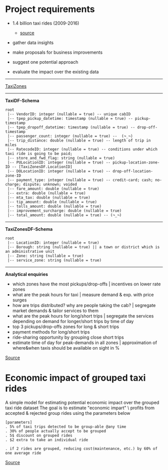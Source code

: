 # Project requirements

- 1.4 billion taxi rides (2009-2016)
    - [source](https://academictorrents.com/details/4f465810b86c6b793d1c7556fe3936441081992e)

- gather data insights
- make proposals for business improvements
- suggest one potential approach
- evaluate the impact over the existing data

****

[TaxiZones](src/main/resources/data/taxi_zones.csv)

****

**TaxiDF-Schema**

```text
root
 |-- VendorID: integer (nullable = true) -- unique cabID
 |-- tpep_pickup_datetime: timestamp (nullable = true) -- pickup-timestamp
 |-- tpep_dropoff_datetime: timestamp (nullable = true) -- drop-off-timestamp
 |-- passenger_count: integer (nullable = true) --  (¬_¬)
 |-- trip_distance: double (nullable = true) -- length of trip in miles
 |-- RatecodeID: integer (nullable = true) -- conditions under which taxi ride is going to be paid; 
 |-- store_and_fwd_flag: string (nullable = true)
 |-- PULocationID: integer (nullable = true) -- pickup-location-zone-ID -- [TaxiZonesDF.LocationID]
 |-- DOLocationID: integer (nullable = true) -- drop-off-location-zone-ID
 |-- payment_type: integer (nullable = true) -- credit-card; cash; no-charge; dispute; unknown; voided
 |-- fare_amount: double (nullable = true)
 |-- extra: double (nullable = true)
 |-- mta_tax: double (nullable = true)
 |-- tip_amount: double (nullable = true)
 |-- tolls_amount: double (nullable = true)
 |-- improvement_surcharge: double (nullable = true)
 |-- total_amount: double (nullable = true) -- (¬_¬)
```

****

**TaxiZonesDF-Schema**

```text
root
 |-- LocationID: integer (nullable = true)
 |-- Borough: string (nullable = true) || a town or district which is an administrative unit
 |-- Zone: string (nullable = true)
 |-- service_zone: string (nullable = true)
```

****

**Analytical enquiries**

- which zones have the most pickups/drop-offs | incentives on lower rate zones
- what are the peak hours for taxi | measure demand & exp. with price surges
- how are trips distributed? why are people taking the cab? | segregate market demands & tailor services to them
- what are the peak hours for long/short trips | segregate the services depending on demand for longer/short trips by
  time of day
- top 3 pickups/drop-offs zones for long & short trips
- payment methods for long/short trips
- ride-sharing opportunity by grouping close short trips
- estimate time of day for peak-demands in all zones | approximation of where&when taxis should be available on sight in
  %

[Source](src/main/scala/taxi/Analysis.scala)

# Economic impact of grouped taxi rides

A simple model for estimating potential economic impact over the grouped taxi ride dataset
The goal is to estimate "economic impart" \\ profits from accepted & rejected group rides using the parameters below

```text
[parameters]
. 5% of taxi trips detected to be group-able @any time
. 30% of people actually accept to be grouped
. 5$ discount on grouped rides
. $2 extra to take an individual ride

. if 2 rides are grouped, reducing cost(maintenance, etc.) by 60% of one average ride
```

[Source](src/main/scala/taxi/EconomicImpact.scala)